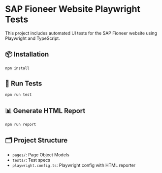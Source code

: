 
# SAP Fioneer Website Playwright Tests

This project includes automated UI tests for the SAP Fioneer website using Playwright and TypeScript.

## 📦 Installation

```bash
npm install
```

## 🚀 Run Tests

```bash
npm run test
```

## 📊 Generate HTML Report

```bash
npm run report
```

## 🗂 Project Structure

- `pages/`: Page Object Models
- `tests/`: Test specs
- `playwright.config.ts`: Playwright config with HTML reporter

